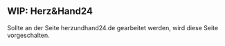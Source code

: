## WIP: Herz&Hand24
Sollte an der Seite herzundhand24.de gearbeitet werden, wird diese Seite vorgeschalten.